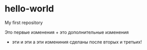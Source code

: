 # hello-world
My first repository

Это первые изменения + это дополнительные изменения
+ эти
и эти
а эти  измениния сделаны после вторых и третьих!

